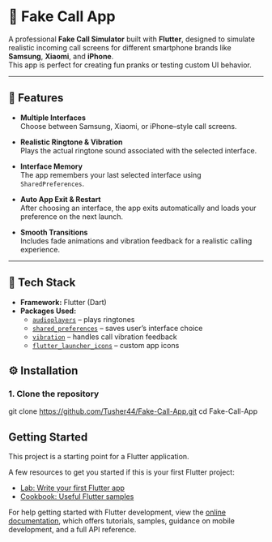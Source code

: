 # 📱 Fake Call App

A professional **Fake Call Simulator** built with **Flutter**, designed to simulate realistic incoming call screens for different smartphone brands like **Samsung**, **Xiaomi**, and **iPhone**.  
This app is perfect for creating fun pranks or testing custom UI behavior.

---

## 🚀 Features

- **Multiple Interfaces**  
  Choose between Samsung, Xiaomi, or iPhone–style call screens.

- **Realistic Ringtone & Vibration**  
  Plays the actual ringtone sound associated with the selected interface.

- **Interface Memory**  
  The app remembers your last selected interface using `SharedPreferences`.

- **Auto App Exit & Restart**  
  After choosing an interface, the app exits automatically and loads your preference on the next launch.

- **Smooth Transitions**  
  Includes fade animations and vibration feedback for a realistic calling experience.

---

## 🧠 Tech Stack

- **Framework:** Flutter (Dart)
- **Packages Used:**
  - [`audioplayers`](https://pub.dev/packages/audioplayers) – plays ringtones
  - [`shared_preferences`](https://pub.dev/packages/shared_preferences) – saves user’s interface choice
  - [`vibration`](https://pub.dev/packages/vibration) – handles call vibration feedback
  - [`flutter_launcher_icons`](https://pub.dev/packages/flutter_launcher_icons) – custom app icons


## ⚙️ Installation

### 1. Clone the repository
git clone https://github.com/Tusher44/Fake-Call-App.git
cd Fake-Call-App


## Getting Started

This project is a starting point for a Flutter application.

A few resources to get you started if this is your first Flutter project:

- [Lab: Write your first Flutter app](https://docs.flutter.dev/get-started/codelab)
- [Cookbook: Useful Flutter samples](https://docs.flutter.dev/cookbook)

For help getting started with Flutter development, view the
[online documentation](https://docs.flutter.dev/), which offers tutorials,
samples, guidance on mobile development, and a full API reference.
